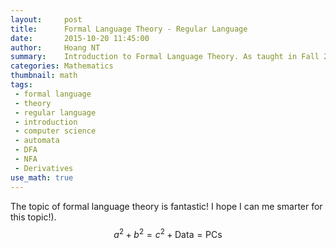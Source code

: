 ```yaml
---
layout:     post
title:      Formal Language Theory - Regular Language
date:       2015-10-20 11:45:00
author:     Hoang NT
summary:    Introduction to Formal Language Theory. As taught in Fall 2015 Fundamental of Mathematical for Computer Science class by Professor Toshio Endo, Tokyo Institute of Techonology. This post is from the 2nd lecture of the class.
categories: Mathematics 
thumbnail: math 
tags:
 - formal language
 - theory
 - regular language
 - introduction
 - computer science
 - automata
 - DFA
 - NFA
 - Derivatives
use_math: true
---
```


The topic of formal language theory is fantastic! I hope I can me smarter for this topic!).
$$a^2+b^2=c^2+\mathsf{Data = PCs}$$

